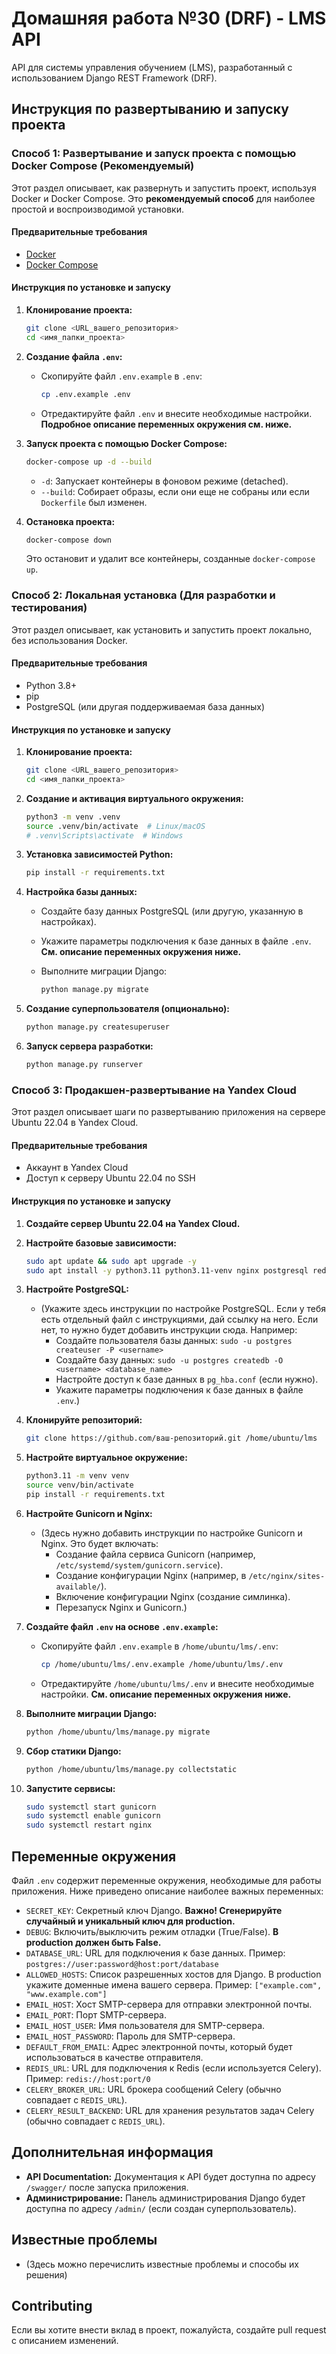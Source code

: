 # Домашняя работа №30 (DRF) - LMS API

API для системы управления обучением (LMS), разработанный с использованием Django REST Framework (DRF).

## Инструкция по развертыванию и запуску проекта

### Способ 1: Развертывание и запуск проекта с помощью Docker Compose (Рекомендуемый)

Этот раздел описывает, как развернуть и запустить проект, используя Docker и Docker Compose. Это **рекомендуемый способ** для наиболее простой и воспроизводимой установки.

#### Предварительные требования

*   [Docker](https://docs.docker.com/get-docker/)
*   [Docker Compose](https://docs.docker.com/compose/install/)

#### Инструкция по установке и запуску

1.  **Клонирование проекта:**

    ```bash
    git clone <URL_вашего_репозитория>
    cd <имя_папки_проекта>
    ```

2.  **Создание файла `.env`:**

    *   Скопируйте файл `.env.example` в `.env`:

        ```bash
        cp .env.example .env
        ```
    *   Отредактируйте файл `.env` и внесите необходимые настройки.  **Подробное описание переменных окружения см. ниже.**

3.  **Запуск проекта с помощью Docker Compose:**

    ```bash
    docker-compose up -d --build
    ```

    *   `-d`:  Запускает контейнеры в фоновом режиме (detached).
    *   `--build`: Собирает образы, если они еще не собраны или если `Dockerfile` был изменен.

4.  **Остановка проекта:**

    ```bash
    docker-compose down
    ```

    Это остановит и удалит все контейнеры, созданные `docker-compose up`.

### Способ 2: Локальная установка (Для разработки и тестирования)

Этот раздел описывает, как установить и запустить проект локально, без использования Docker.

#### Предварительные требования

*   Python 3.8+
*   pip
*   PostgreSQL (или другая поддерживаемая база данных)

#### Инструкция по установке и запуску

1.  **Клонирование проекта:**

    ```bash
    git clone <URL_вашего_репозитория>
    cd <имя_папки_проекта>
    ```

2.  **Создание и активация виртуального окружения:**

    ```bash
    python3 -m venv .venv
    source .venv/bin/activate  # Linux/macOS
    # .venv\Scripts\activate  # Windows
    ```

3.  **Установка зависимостей Python:**

    ```bash
    pip install -r requirements.txt
    ```

4.  **Настройка базы данных:**

    *   Создайте базу данных PostgreSQL (или другую, указанную в настройках).
    *   Укажите параметры подключения к базе данных в файле `.env`.  **См. описание переменных окружения ниже.**
    *   Выполните миграции Django:

        ```bash
        python manage.py migrate
        ```

5.  **Создание суперпользователя (опционально):**

    ```bash
    python manage.py createsuperuser
    ```

6.  **Запуск сервера разработки:**

    ```bash
    python manage.py runserver
    ```

### Способ 3: Продакшен-развертывание на Yandex Cloud

Этот раздел описывает шаги по развертыванию приложения на сервере Ubuntu 22.04 в Yandex Cloud.

#### Предварительные требования

*   Аккаунт в Yandex Cloud
*   Доступ к серверу Ubuntu 22.04 по SSH

#### Инструкция по установке и запуску

1.  **Создайте сервер Ubuntu 22.04 на Yandex Cloud.**
2.  **Настройте базовые зависимости:**

    ```bash
    sudo apt update && sudo apt upgrade -y
    sudo apt install -y python3.11 python3.11-venv nginx postgresql redis
    ```

3.  **Настройте PostgreSQL:**

    *   (Укажите здесь инструкции по настройке PostgreSQL. Если у тебя есть отдельный файл с инструкциями, дай ссылку на него. Если нет, то нужно будет добавить инструкции сюда. Например:
        *   Создайте пользователя базы данных: `sudo -u postgres createuser -P <username>`
        *   Создайте базу данных: `sudo -u postgres createdb -O <username> <database_name>`
        *   Настройте доступ к базе данных в `pg_hba.conf` (если нужно).
        *   Укажите параметры подключения к базе данных в файле `.env`.)

4.  **Клонируйте репозиторий:**

    ```bash
    git clone https://github.com/ваш-репозиторий.git /home/ubuntu/lms
    ```

5.  **Настройте виртуальное окружение:**

    ```bash
    python3.11 -m venv venv
    source venv/bin/activate
    pip install -r requirements.txt
    ```

6.  **Настройте Gunicorn и Nginx:**

    *   (Здесь нужно добавить инструкции по настройке Gunicorn и Nginx.  Это будет включать:
        *   Создание файла сервиса Gunicorn (например, `/etc/systemd/system/gunicorn.service`).
        *   Создание конфигурации Nginx (например, в `/etc/nginx/sites-available/`).
        *   Включение конфигурации Nginx (создание симлинка).
        *   Перезапуск Nginx и Gunicorn.)

7.  **Создайте файл `.env` на основе `.env.example`:**

    *   Скопируйте файл `.env.example` в `/home/ubuntu/lms/.env`:
        ```bash
        cp /home/ubuntu/lms/.env.example /home/ubuntu/lms/.env
        ```
    *   Отредактируйте `/home/ubuntu/lms/.env` и внесите необходимые настройки.  **См. описание переменных окружения ниже.**

8.  **Выполните миграции Django:**

    ```bash
    python /home/ubuntu/lms/manage.py migrate
    ```

9. **Сбор статики Django:**

    ```bash
    python /home/ubuntu/lms/manage.py collectstatic
    ```

10. **Запустите сервисы:**

    ```bash
    sudo systemctl start gunicorn
    sudo systemctl enable gunicorn
    sudo systemctl restart nginx
    ```

## Переменные окружения

Файл `.env` содержит переменные окружения, необходимые для работы приложения. Ниже приведено описание наиболее важных переменных:

*   `SECRET_KEY`:  Секретный ключ Django.  **Важно! Сгенерируйте случайный и уникальный ключ для production.**
*   `DEBUG`:  Включить/выключить режим отладки (True/False). **В production должен быть False.**
*   `DATABASE_URL`: URL для подключения к базе данных.  Пример: `postgres://user:password@host:port/database`
*   `ALLOWED_HOSTS`:  Список разрешенных хостов для Django.  В production укажите доменные имена вашего сервера. Пример: `["example.com", "www.example.com"]`
*   `EMAIL_HOST`:  Хост SMTP-сервера для отправки электронной почты.
*   `EMAIL_PORT`:  Порт SMTP-сервера.
*   `EMAIL_HOST_USER`:  Имя пользователя для SMTP-сервера.
*   `EMAIL_HOST_PASSWORD`:  Пароль для SMTP-сервера.
*   `DEFAULT_FROM_EMAIL`:  Адрес электронной почты, который будет использоваться в качестве отправителя.
*   `REDIS_URL`: URL для подключения к Redis (если используется Celery). Пример: `redis://host:port/0`
*   `CELERY_BROKER_URL`: URL брокера сообщений Celery (обычно совпадает с `REDIS_URL`).
*   `CELERY_RESULT_BACKEND`: URL для хранения результатов задач Celery (обычно совпадает с `REDIS_URL`).

## Дополнительная информация

*   **API Documentation:**  Документация к API будет доступна по адресу `/swagger/` после запуска приложения.
*   **Администрирование:**  Панель администрирования Django будет доступна по адресу `/admin/` (если создан суперпользователь).

## Известные проблемы

*   (Здесь можно перечислить известные проблемы и способы их решения)

## Contributing

Если вы хотите внести вклад в проект, пожалуйста, создайте pull request с описанием изменений.
